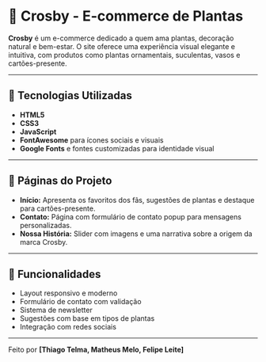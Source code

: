 # 🌱 Crosby - E-commerce de Plantas

**Crosby** é um e-commerce dedicado a quem ama plantas, decoração natural e bem-estar.
O site oferece uma experiência visual elegante e intuitiva, com produtos como plantas ornamentais, suculentas, vasos e cartões-presente.

---

## 🧪 Tecnologias Utilizadas

- **HTML5**
- **CSS3**
- **JavaScript**
- **FontAwesome** para ícones sociais e visuais
- **Google Fonts** e fontes customizadas para identidade visual

---

## 🎨 Páginas do Projeto

- **Início:** Apresenta os favoritos dos fãs, sugestões de plantas e destaque para cartões-presente.
- **Contato:** Página com formulário de contato popup para mensagens personalizadas.
- **Nossa História:** Slider com imagens e uma narrativa sobre a origem da marca Crosby.

---

## 📩 Funcionalidades

- Layout responsivo e moderno
- Formulário de contato com validação
- Sistema de newsletter
- Sugestões com base em tipos de plantas
- Integração com redes sociais

---

Feito por **[Thiago Telma, Matheus Melo, Felipe Leite]**
